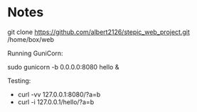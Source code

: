 # Notes

git clone https://github.com/albert2126/stepic_web_project.git /home/box/web

Running GuniCorn:

sudo gunicorn -b 0.0.0.0:8080 hello &

Testing:

* curl -vv 127.0.0.1:8080/?a=b
* curl -i 
  127.0.0.1/hello/?a=b